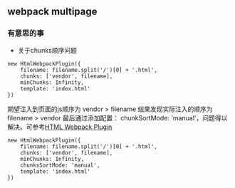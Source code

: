 ## webpack multipage


### 有意思的事

+ 关于chunks顺序问题
```
new HtmlWebpackPlugin({
    filename: filename.split('/')[0] + '.html',
    chunks: ['vendor', filename],
    minChunks: Infinity,
    template: 'index.html'
})
```
期望注入到页面的js顺序为 vendor > filename
结果发现实际注入的顺序为 filename > vendor
最后通过添加配置： chunkSortMode: 'manual'，问题得以解决。可参考[HTML Webpack Plugin](https://github.com/jantimon/html-webpack-plugin)
```
new HtmlWebpackPlugin({
    filename: filename.split('/')[0] + '.html',
    chunks: ['vendor', filename],
    minChunks: Infinity,
    chunksSortMode: 'manual',
    template: 'index.html'
})
```

